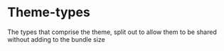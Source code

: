 # Theme-types

The types that comprise the theme, split out to allow them to be shared without adding to the bundle size
